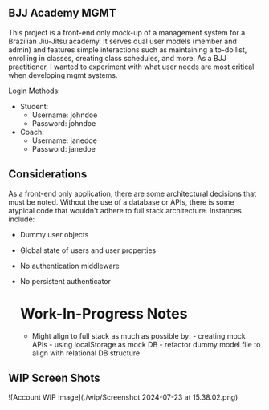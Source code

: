 ## BJJ Academy MGMT 
This project is a front-end only mock-up of a management system for a Brazilian Jiu-Jitsu academy. It serves dual user models (member and admin) and features simple interactions such as maintaining a to-do list, enrolling in classes, creating class schedules, and more. As a BJJ practitioner, I wanted to experiment with what user needs are most critical when developing mgmt systems.

Login Methods:
- Student:
    - Username: johndoe
    - Password: johndoe
- Coach:
    - Username: janedoe
    - Password: janedoe

## Considerations
As a front-end only application, there are some architectural decisions that must be noted. Without the use of a database or APIs, there is some atypical code that wouldn't adhere to full stack architecture. Instances include:

- Dummy user objects
- Global state of users and user properties
- No authentication middleware
- No persistent authenticator

  # Work-In-Progress Notes
  - Might align to full stack as much as possible by:
        - creating mock APIs
        - using localStorage as mock DB
        - refactor dummy model file to align with relational DB structure

## WIP Screen Shots
![Account WIP Image](./wip/Screenshot 2024-07-23 at 15.38.02.png)
